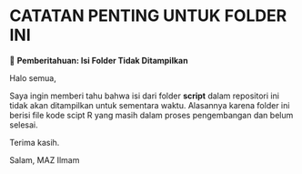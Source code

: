 # CATATAN PENTING UNTUK FOLDER INI

📁 **Pemberitahuan: Isi Folder Tidak Ditampilkan**

Halo semua,

Saya ingin memberi tahu bahwa isi dari folder **script** dalam repositori ini tidak akan ditampilkan 
untuk sementara waktu. Alasannya karena folder ini berisi file kode scipt R yang masih dalam proses 
pengembangan dan belum selesai.

Terima kasih.

Salam,
MAZ Ilmam
